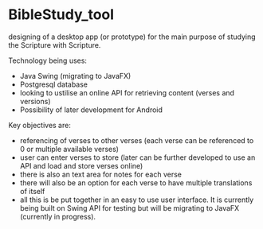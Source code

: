 # BibleStudy_tool
designing of a desktop app (or prototype) for the main purpose of studying the Scripture with Scripture.

Technology being uses:
  - Java Swing (migrating to JavaFX)
  - Postgresql database
  - looking to ustilise an online API for retrieving content (verses and versions)
  - Possibility of later development for Android
  
Key objectives are:
  - referencing of verses to other verses (each verse can be referenced to 0 or multiple available verses)
  - user can enter verses to store (later can be further developed to use an API and load and store verses online)
  - there is also an text area for notes for each verse
  - there will also be an option for each verse to have multiple translations of itself
  - all this is be put together in an easy to use user interface. It is currently being built on Swing API for testing but will be migrating to JavaFX (currently in progress).
